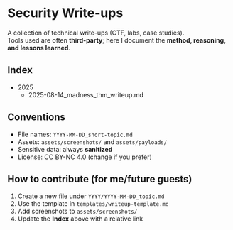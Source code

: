 # Security Write-ups
A collection of technical write-ups (CTF, labs, case studies).  
Tools used are often **third-party**; here I document the **method, reasoning, and lessons learned**.

## Index
- 2025
  - 2025-08-14_madness_thm_writeup.md

## Conventions
- File names: `YYYY-MM-DD_short-topic.md`
- Assets: `assets/screenshots/` and `assets/payloads/`
- Sensitive data: always **sanitized**
- License: CC BY-NC 4.0 (change if you prefer)

## How to contribute (for me/future guests)
1. Create a new file under `YYYY/YYYY-MM-DD_topic.md`
2. Use the template in `templates/writeup-template.md`
3. Add screenshots to `assets/screenshots/`
4. Update the **Index** above with a relative link
